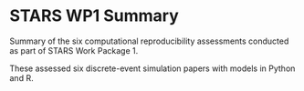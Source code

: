 # STARS WP1 Summary

Summary of the six computational reproducibility assessments conducted as part of STARS Work Package 1.

These assessed six discrete-event simulation papers with models in Python and R.
